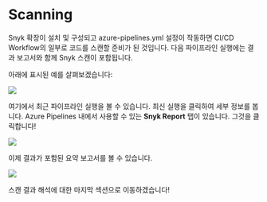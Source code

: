 # Scanning

Snyk 확장이 설치 및 구성되고 azure-pipelines.yml 설정이 작동하면 CI/CD Workflow의 일부로 코드를 스캔할 준비가 된 것입니다. 다음 파이프라인 실행에는 결과 보고서와 함께 Snyk 스캔이 포함됩니다.

아래에 표시된 예를 살펴보겠습니다:

![](https://partner-workshop-assets.s3.us-east-2.amazonaws.com/azure-devops-08.png)

여기에서 최근 파이프라인 실행을 볼 수 있습니다. 최신 실행을 클릭하여 세부 정보를 봅니다. Azure Pipelines 내에서 사용할 수 있는 **Snyk Report** 탭이 있습니다. 그것을 클릭합니다!

![](https://partner-workshop-assets.s3.us-east-2.amazonaws.com/azure-devops-09.png)

이제 결과가 포함된 요약 보고서를 볼 수 있습니다.

![](https://partner-workshop-assets.s3.us-east-2.amazonaws.com/azure-devops-10.png)

스캔 결과 해석에 대한 마지막 섹션으로 이동하겠습니다!
